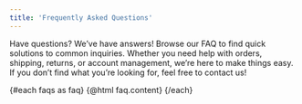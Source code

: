 ```yaml
---
title: 'Frequently Asked Questions'
---
```


<script>
import Accordion from '$lib/components/Accordion.svelte'
import {faqs} from '$lib/data/faqs.tsx'
import SimpleCTA from '$lib/components/sections/SimpleCTA.svelte';
</script>

Have questions? We’ve have answers! Browse our FAQ to find quick solutions to common inquiries. Whether you need help with orders, shipping, returns, or account management, we’re here to make things easy. If you don’t find what you’re looking for, feel free to contact us!

<div>
{#each faqs as faq}
            <Accordion title={faq.title}>
                {@html faq.content}
            </Accordion>
{/each}
</div>

<div class="ad-wrapper">
    <SimpleCTA />
</div>

<style lang="scss">
    .ad-wrapper {
        margin-top:var(--space-xl)
    }
</style>
